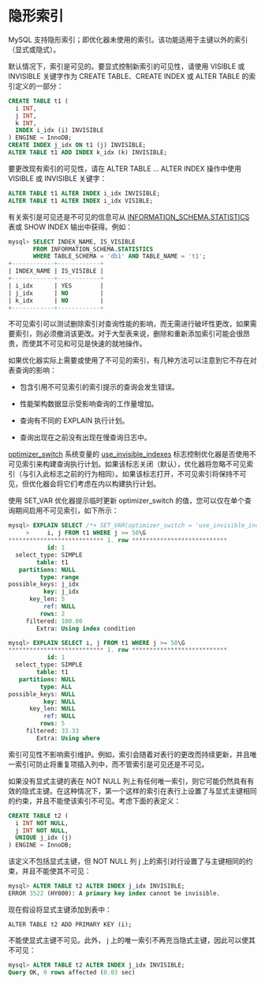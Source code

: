 # 隐形索引

MySQL 支持隐形索引；即优化器未使用的索引。该功能适用​​于主键以外的索引（显式或隐式）。

默认情况下，索引是可见的。要显式控制新索引的可见性，请使用 VISIBLE 或 INVISIBLE 关键字作为 CREATE TABLE、CREATE INDEX 或 ALTER TABLE 的索引定义的一部分：

```sql
CREATE TABLE t1 (
  i INT,
  j INT,
  k INT,
  INDEX i_idx (i) INVISIBLE
) ENGINE = InnoDB;
CREATE INDEX j_idx ON t1 (j) INVISIBLE;
ALTER TABLE t1 ADD INDEX k_idx (k) INVISIBLE;
```

要更改现有索引的可见性，请在 ALTER TABLE ... ALTER INDEX 操作中使用 VISIBLE 或 INVISIBLE 关键字：

```sql
ALTER TABLE t1 ALTER INDEX i_idx INVISIBLE;
ALTER TABLE t1 ALTER INDEX i_idx VISIBLE;
```

有关索引是可见还是不可见的信息可从 [INFORMATION_SCHEMA.STATISTICS](https://dev.mysql.com/doc/refman/8.0/en/information-schema-statistics-table.html) 表或 SHOW INDEX 输出中获得。例如：

```sql
mysql> SELECT INDEX_NAME, IS_VISIBLE
       FROM INFORMATION_SCHEMA.STATISTICS
       WHERE TABLE_SCHEMA = 'db1' AND TABLE_NAME = 't1';
+------------+------------+
| INDEX_NAME | IS_VISIBLE |
+------------+------------+
| i_idx      | YES        |
| j_idx      | NO         |
| k_idx      | NO         |
+------------+------------+
```

不可见索引可以测试删除索引对查询性能的影响，而无需进行破坏性更改，如果需要索引，则必须撤消该更改。对于大型表来说，删除和重新添加索引可能会很昂贵，而使其不可见和可见是快速的就地操作。

如果优化器实际上需要或使用了不可见的索引，有几种方法可以注意到它不存在对表查询的影响：

- 包含引用不可见索引的索引提示的查询会发生错误。

- 性能架构数据显示受影响查询的工作量增加。

- 查询有不同的 EXPLAIN 执行计划。

- 查询出现在之前没有出现在慢查询日志中。

[optimizer_switch](https://dev.mysql.com/doc/refman/8.0/en/server-system-variables.html#sysvar_optimizer_switch) 系统变量的 [use_invisible_indexes](https://dev.mysql.com/doc/refman/8.0/en/switchable-optimizations.html#optflag_use-invisible-indexes) 标志控制优化器是否使用不可见索引来构建查询执行计划。如果该标志关闭（默认），优化器将忽略不可见索引（与引入此标志之前的行为相同）。如果该标志打开，不可见索引将保持不可见，但优化器会将它们考虑在内以构建执行计划。

使用 SET_VAR 优化器提示临时更新 optimizer_switch 的值，您可以仅在单个查询期间启用不可见索引，如下所示：

```sql
mysql> EXPLAIN SELECT /*+ SET_VAR(optimizer_switch = 'use_invisible_indexes=on') */
     >     i, j FROM t1 WHERE j >= 50\G
*************************** 1. row ***************************
           id: 1
  select_type: SIMPLE
        table: t1
   partitions: NULL
         type: range
possible_keys: j_idx
          key: j_idx
      key_len: 5
          ref: NULL
         rows: 2
     filtered: 100.00
        Extra: Using index condition

mysql> EXPLAIN SELECT i, j FROM t1 WHERE j >= 50\G
*************************** 1. row ***************************
           id: 1
  select_type: SIMPLE
        table: t1
   partitions: NULL
         type: ALL
possible_keys: NULL
          key: NULL
      key_len: NULL
          ref: NULL
         rows: 5
     filtered: 33.33
        Extra: Using where
```

索引可见性不影响索引维护。例如，索引会随着对表行的更改而持续更新，并且唯一索引可防止将重复项插入列中，而不管索引是可见还是不可见。

如果没有显式主键的表在 NOT NULL 列上有任何唯一索引，则它可能仍然具有有效的隐式主键。在这种情况下，第一个这样的索引在表行上设置了与显式主键相同的约束，并且不能使该索引不可见。考虑下面的表定义：

```sql
CREATE TABLE t2 (
  i INT NOT NULL,
  j INT NOT NULL,
  UNIQUE j_idx (j)
) ENGINE = InnoDB;
```

该定义不包括显式主键，但 NOT NULL 列 j 上的索引对行设置了与主键相同的约束，并且不能使其不可见：

```sql
mysql> ALTER TABLE t2 ALTER INDEX j_idx INVISIBLE;
ERROR 3522 (HY000): A primary key index cannot be invisible.
```

现在假设将显式主键添加到表中：

`ALTER TABLE t2 ADD PRIMARY KEY (i);`

不能使显式主键不可见。此外， j 上的唯一索引不再充当隐式主键，因此可以使其不可见：

```sql
mysql> ALTER TABLE t2 ALTER INDEX j_idx INVISIBLE;
Query OK, 0 rows affected (0.03 sec)
```
